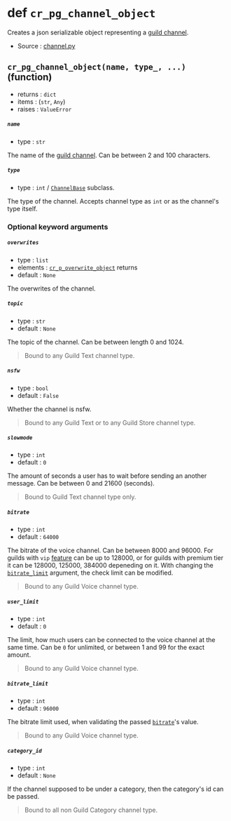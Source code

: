 # def `cr_pg_channel_object`

Creates a json serializable object representing a
[guild channel](ChannelGuildBase.md).

- Source : [channel.py](https://github.com/HuyaneMatsu/hata/blob/master/hata/channel.py)

## `cr_pg_channel_object(name, type_, ...)` (function)

- returns : `dict`
- items : (`str`, `Any`)
- raises : `ValueError`

##### `name`

- type : `str`

The name of the [guild channel](ChannelGuildBase.md). Can be between 2 and 100
characters.

##### `type`

- type : `int` / [`ChannelBase`](ChannelBase.md) subclass.

The type of the channel. Accepts channel type as `int` or as the channel's type
itself.

### Optional keyword arguments

##### `overwrites`

- type : `list`
- elements : [`cr_p_overwrite_object`](cr_p_overwrite_object.md) returns
- default : `None`

The overwrites of the channel.

##### `topic`

- type : `str`
- default : `None`

The topic of the channel. Can be between length 0 and 1024.

> Bound to any Guild Text channel type.

##### `nsfw`

- type : `bool`
- default : `False`

Whether the channel is nsfw.

> Bound to any Guild Text or to any Guild Store channel type.

##### `slowmode`

- type : `int`
- default : `0`

The amount of seconds a user has to wait before sending an another message.
Can be between 0 and 21600 (seconds).

> Bound to Guild Text channel type only.

##### `bitrate`

- type : `int`
- default : `64000`

The bitrate of the voice channel. Can be between 8000 and 96000. For guilds
with `vip` [feature](GuildFeature.md) can be up to 128000, or for guilds with
premium tier it can be 128000, 125000, 384000 depeneding on it. With changing
the [`bitrate_limit`](#bitrate_limit) argument, the check limit can be
modified.

> Bound to any Guild Voice channel type.

##### `user_limit`

- type : `int`
- default : `0`

The limit, how much users can be connected to the voice channel at the same
time. Can be `0` for unlimited, or between 1 and 99 for the exact amount.

> Bound to any Guild Voice channel type.

##### `bitrate_limit`

- type : `int`
- default : `96000`

The bitrate limit used, when validating the passed [`bitrate`](#bitrate)'s
value.

> Bound to any Guild Voice channel type.

##### `category_id`

- type : `int`
- default : `None`

If the channel supposed to be under a category, then the category's id can be
passed.

> Bound to all non Guild Category channel type.
